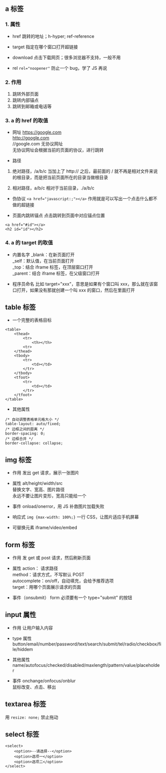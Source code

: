 ## a 标签
### 1. 属性
- href
跳转的地址；h-hyper; ref-reference


- target
指定在哪个窗口打开超链接

- download
点击下载网页；很多浏览器不支持，一般不用

- rel
`rel="noopener"`
防止一个 bug，学了 JS 再说

### 2. 作用
1. 跳转外部页面
2. 跳转内部锚点
3. 跳转到邮箱或电话等


### 3. a 的 href 的取值
- 网址
https://google.com<br>
http://google.com<br>
//google.com 无协议网址<br>
无协议网址会根据当前的页面的协议，进行跳转

- 路径
1. 绝对路径，/a/b/c
当加上了 http:// 之后，最前面的 / 就不再是相对文件来说的根目录，而是把当前页面所在的目录当做根目录

2. 相对路径，a/b/c
相对于当前目录，./a/b/c

- 伪协议
`<a href="javascript:;"></a>`
作用就是可以写出一个点击什么都不做的超链接

- 页面内跳转锚点
点击跳转到页面中对应锚点位置
```
<a href="#id"></a>
<h2 id="id"></h2>
```

### 4. a 的 target 的取值
- 内置名字
_blank：在新页面打开<br>
_self：默认值，在当前页面打开<br>
_top：结合 iframe 标签，在顶层窗口打开<br>
_parent：结合 iframe 标签，在父级窗口打开

- 程序员命名
比如 target="xxx"，意思是如果有个窗口叫 xxx，那么就在该窗口打开，如果没有那就创建一个叫 xxx 的窗口，然后在里面打开


## table 标签
- 一个完整的表格目标
```
<table>
    <thead>
        <tr>
            <th></th>
        <tr>
    </thead>
    <tbody>
        <tr>
            <td></td>
        </tr>
    </tbody>
    <tfoot>
        <tr>
            <td></td>
        </tr>
    </tfoot>
</table>
```

- 其他属性
```
/* 自动调整表格单元格大小 */
table-layout: auto/fixed;
/* 边框之间的距离 */
border-spacing: 0;
/* 边框合并 */
border-collapse: collapse;
```

## img 标签
- 作用
发出 get 请求，展示一张图片

- 属性
alt/height/width/src<br>
替换文字、宽高、图片路径<br>
永远不要让图片变形，宽高只能给一个<br>

- 事件
onload/onerror，用 JS 补救图片加载失败

- 响应式
`img {max-width: 100%;}`
一行 CSS，让图片适应手机屏幕

- 可替换元素
iframe/video/embed


## form 标签
- 作用
发 get 或 post 请求，然后刷新页面

- 属性
action： 请求路径<br>
method：请求方式，不写默认 POST<br>
autocomplete：on/off，自动填充，会给予推荐选项<br>
target：用哪个页面展示请求的页面

- 事件（onsubmit）
form 必须要有一个 type="submit" 的按钮

## input 属性
- 作用
让用户输入内容

- type 属性
button/email/number/password/text/search/submit/tel/radio/checkbox/file/hiddem

- 其他属性
name/autofocus/checked/disabled/maxlength/pattern/value/placeholder

- 事件
onchange/onfocus/onblur<br>
鼠标改变、点击、移出

## textarea 标签
用 `resize: none;` 禁止拖动

## select 标签
```
<select>
    <option>--请选择--</option>
    <option>选项一</option>
    <option>选项二</option>
</select>
```
